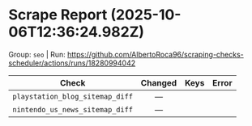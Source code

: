 # Scrape Report (2025-10-06T12:36:24.982Z)

Group: `seo`  |  Run: https://github.com/AlbertoRoca96/scraping-checks-scheduler/actions/runs/18280994042

| Check | Changed | Keys | Error |
|---|:---:|:--|:--|
| `playstation_blog_sitemap_diff` | — |  |  |
| `nintendo_us_news_sitemap_diff` | — |  |  |
